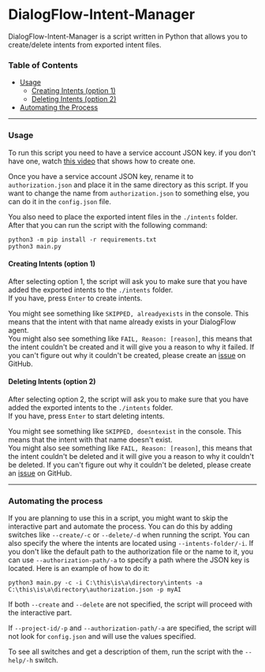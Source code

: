 ﻿# DialogFlow-Intent-Manager

DialogFlow-Intent-Manager is a script written in Python that allows you to create/delete intents from exported intent files.

### Table of Contents

- [Usage](#usage)
  - [Creating Intents (option 1)](#creating-intents-option-1)
  - [Deleting Intents (option 2)](#deleting-intents-option-2)
- [Automating the Process](#automating-the-process)
---

### Usage

To run this script you need to have a service account JSON key. if you don't have one, watch [this video](https://youtu.be/Zp-KHSDaFk8) that shows how to create one.

Once you have a service account JSON key, rename it to `authorization.json` and place it in the same directory as this script. If you want to change the name from `authorization.json` to something else, you can do it in the `config.json` file.

You also need to place the exported intent files in the `./intents` folder.<br>
After that you can run the script with the following command:

```
python3 -m pip install -r requirements.txt
python3 main.py
```

#### Creating Intents (option 1)

After selecting option 1, the script will ask you to make sure that you have added the exported intents to the `./intents` folder.<br>
If you have, press `Enter` to create intents.

You might see something like `SKIPPED, alreadyexists` in the console. This means that the intent with that name already exists in your DialogFlow agent.<br>
You might also see something like `FAIL, Reason: [reason]`, this means that the intent couldn't be created and it will give you a reason to why it failed. If you can't figure out why it couldn't be created, please create an [issue](https://github.com/InimicalPart/DialogFlow-Intent-Manager/issues/new) on GitHub.

#### Deleting Intents (option 2)

After selecting option 2, the script will ask you to make sure that you have added the exported intents to the `./intents` folder.<br>
If you have, press `Enter` to start deleting intents.

You might see something like `SKIPPED, doesntexist` in the console. This means that the intent with that name doesn't exist.<br>
You might also see something like `FAIL, Reason: [reason]`, this means that the intent couldn't be deleted and it will give you a reason to why it couldn't be deleted. If you can't figure out why it couldn't be deleted, please create an [issue](https://github.com/InimicalPart/DialogFlow-Intent-Manager/issues/new) on GitHub.

---

### Automating the process

If you are planning to use this in a script, you might want to skip the interactive part and automate the process. You can do this by adding switches like `--create/-c` or `--delete/-d` when running the script. You can also specify the where the intents are located using `--intents-folder/-i`. If you don't like the default path to the authorization file or the name to it, you can use `--authorization-path/-a` to specify a path where the JSON key is located. Here is an example of how to do it:

```
python3 main.py -c -i C:\this\is\a\directory\intents -a C:\this\is\a\directory\authorization.json -p myAI
```

If both `--create` and `--delete` are not specified, the script will proceed with the interactive part.

If `--project-id/-p` and `--authorization-path/-a` are specified, the script will not look for `config.json` and will use the values specified.

To see all switches and get a description of them, run the script with the `--help/-h` switch.
